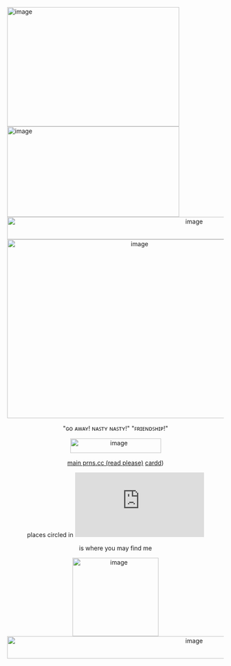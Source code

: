 

<img width="400" height="277" alt="image" src="https://github.com/user-attachments/assets/31b6e7f7-0223-4f0f-8e66-62655b3486be" />  

  
<img width="400" height="210" alt="image" src="https://github.com/user-attachments/assets/71cb3f8f-4773-49fa-9a3b-6e1382c5d630" />

<div align=center>

<img width="854" height="52" alt="image" src="https://github.com/user-attachments/assets/e15d31ec-6313-4893-9929-e9882f3bca9d" />



<div align=center>


<div align=center>

<img width="600" height="415" alt="image" src="https://github.com/user-attachments/assets/ce41a946-02ae-4fc2-8297-e78503f69c75" />


"ɢᴏ ᴀᴡᴀʏ! ɴᴀꜱᴛʏ ɴᴀꜱᴛʏ!" "ꜰʀɪᴇɴᴅꜱʜɪᴘ!"

<img width="211" height="34" alt="image" src="https://github.com/user-attachments/assets/1af5cee2-b752-4f6b-b0ea-2e7346ee9aad" />


[main prns.cc (read please)](https://pronouns.cc/@dimmerlights) [cardd](https://glitchcore.carrd.co/))

places circled in ![API](https://github-colored-text-fn3z.vercel.app/api/index.js?text=red&color=#FF0000&width=TEXTWIDTH&fontSize=5&height=5&x=X&y=Y) 

is where you may find me

<img width="200" height="182" alt="image" src="https://github.com/user-attachments/assets/96d2f9d2-28b6-4227-93fd-1e2eeaf82f4e" />


<img width="854" height="52" alt="image" src="https://github.com/user-attachments/assets/e15d31ec-6313-4893-9929-e9882f3bca9d" />
